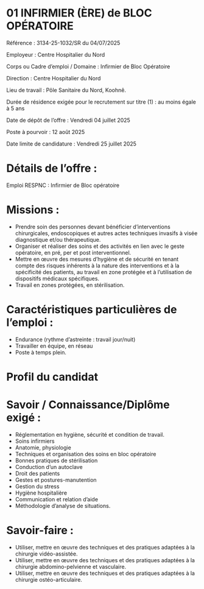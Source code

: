 
# 01 INFIRMIER (ÈRE) de BLOC OPÉRATOIRE



Référence : 3134-25-1032/SR du 04/07/2025

Employeur : Centre Hospitalier du Nord

Corps ou Cadre d’emploi / Domaine : Infirmier de Bloc Opératoire

Direction : Centre Hospitalier du Nord

Lieu de travail : Pôle Sanitaire du Nord, Koohnê.

Durée de résidence exigée pour le recrutement sur titre (1) : au moins égale à 5 ans

Date de dépôt de l’offre : Vendredi 04 juillet 2025

Poste à pourvoir : 12 août 2025

Date limite de candidature : Vendredi 25 juillet 2025

# Détails de l’offre :

Emploi RESPNC : Infirmier de Bloc opératoire

# Missions :

- Prendre soin des personnes devant bénéficier d’interventions chirurgicales, endoscopiques et autres actes techniques invasifs à visée diagnostique et/ou thérapeutique.
- Organiser et réaliser des soins et des activités en lien avec le geste opératoire, en pré, per et post interventionnel.
- Mettre en œuvre des mesures d’hygiène et de sécurité en tenant compte des risques inhérents à la nature des interventions et à la spécificité des patients, au travail en zone protégée et à l’utilisation de dispositifs médicaux spécifiques.
- Travail en zones protégées, en stérilisation.

# Caractéristiques particulières de l’emploi :

- Endurance (rythme d’astreinte : travail jour/nuit)
- Travailler en équipe, en réseau
- Poste à temps plein.

# Profil du candidat

# Savoir / Connaissance/Diplôme exigé :

- Réglementation en hygiène, sécurité et condition de travail.
- Soins infirmiers
- Anatomie, physiologie
- Techniques et organisation des soins en bloc opératoire
- Bonnes pratiques de stérilisation
- Conduction d’un autoclave
- Droit des patients
- Gestes et postures-manutention
- Gestion du stress
- Hygiène hospitalière
- Communication et relation d’aide
- Méthodologie d’analyse de situations.

# Savoir-faire :

- Utiliser, mettre en œuvre des techniques et des pratiques adaptées à la chirurgie vidéo-assistée.
- Utiliser, mettre en œuvre des techniques et des pratiques adaptées à la chirurgie abdomino-pelvienne et vasculaire.
- Utiliser, mettre en œuvre des techniques et des pratiques adaptées à la chirurgie ostéo-articulaire.